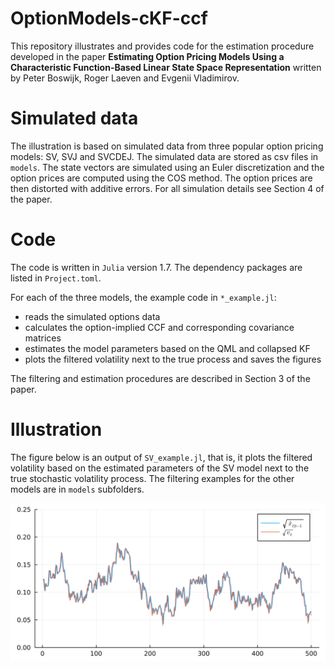 # OptionModels-cKF-ccf

This repository illustrates and provides code for the estimation procedure developed in the paper **Estimating Option Pricing Models Using a Characteristic Function-Based Linear State Space Representation** written by Peter Boswijk, Roger Laeven and Evgenii Vladimirov. 


# Simulated data

The illustration is based on simulated data from three popular option pricing models: SV, SVJ and SVCDEJ. The simulated data are stored as csv files in `models`. The state vectors are simulated using an Euler discretization and the option prices are computed using the COS method. The option prices are then distorted with additive errors. For all simulation details see Section 4 of the paper. 


# Code

The code is written in `Julia` version 1.7. The dependency packages are listed in `Project.toml`. 

For each of the three models, the example code in `*_example.jl`: 
* reads the simulated options data
* calculates the option-implied CCF and corresponding covariance matrices
* estimates the model parameters based on the QML and collapsed KF
* plots the filtered volatility next to the true process and saves the figures

The filtering and estimation procedures are described in Section 3 of the paper. 


# Illustration

The figure below is an output of `SV_example.jl`, that is, it plots the filtered volatility based on the estimated parameters of the SV model next to the true stochastic volatility process. The filtering examples for the other models are in `models` subfolders.


![This is an example](models/SV/sv_filter_example.png)
